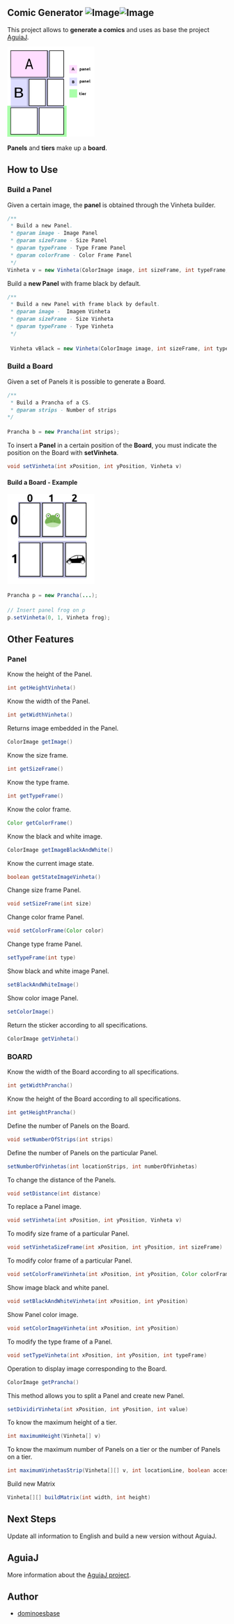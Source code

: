 ## Comic Generator ![Image](https://img.shields.io/badge/license-EPL--2.0-blue.svg)![Image](https://img.shields.io/badge/status-unstable-red.svg)
This project allows to **generate a comics** and uses as base the project [AguiaJ](https://github.com/andre-santos-pt/aguiaj).

<img src="https://raw.githubusercontent.com/dominoesbase/comic-generator/master/resources/plpl.png" width="200"/>

**Panels** and **tiers** make up a **board**.

## How to Use

### Build a Panel
Given a certain image, the **panel** is obtained through the Vinheta builder.

```java
/**
 * Build a new Panel.
 * @param image - Image Panel
 * @param sizeFrame - Size Panel
 * @param typeFrame - Type Frame Panel
 * @param colorFrame - Color Frame Panel
 */
Vinheta v = new Vinheta(ColorImage image, int sizeFrame, int typeFrame, Color colorFrame);
```
Build a **new Panel** with frame black by default.

```java
/**
 * Build a new Panel with frame black by default.
 * @param image -  Imagem Vinheta
 * @param sizeFrame - Size Vinheta
 * @param typeFrame - Type Vinheta
 */

 Vinheta vBlack = new Vinheta(ColorImage image, int sizeFrame, int typeFrame);
```
### Build a Board
Given a set of Panels it is possible to generate a Board.

```java
/**
 * Build a Prancha of a CS.
 * @param strips - Number of strips
*/

Prancha b = new Prancha(int strips);
```
To insert a **Panel** in a certain position of the **Board**, you must
indicate the position on the Board with **setVinheta**.

```java
void setVinheta(int xPosition, int yPosition, Vinheta v)
```

#### Build a Board - Example
<img src="https://raw.githubusercontent.com/dominoesbase/comic-generator/master/resources/sapinho.png" width="200"/>

```java
Prancha p = new Prancha(...);

// Insert panel frog on p
p.setVinheta(0, 1, Vinheta frog);
```

## Other Features
### Panel

Know the height of the Panel.

```java
int getHeightVinheta()
```

Know the width of the Panel.

```java
int getWidthVinheta()
```

Returns image embedded in the Panel.

```java
ColorImage getImage()
```

Know the size frame.

```java
int getSizeFrame()
```

Know the type frame.

```java
int getTypeFrame()
```

Know the color frame.

```java
Color getColorFrame()
```

Know the black and white image.

```java
ColorImage getImageBlackAndWhite()
```

Know the current image state.

```java
boolean getStateImageVinheta()
```

Change size frame Panel.

```java
void setSizeFrame(int size)
```

Change color frame Panel.

```java
void setColorFrame(Color color)
```

Change type frame Panel.

```java
setTypeFrame(int type)
```

Show black and white image Panel.

```java
setBlackAndWhiteImage()
```
Show color image Panel.

```java
setColorImage()
```
Return the sticker according to all specifications.

```java
ColorImage getVinheta()
```
### BOARD

Know the width of the Board according to all specifications.

```java
int getWidthPrancha()
```

Know the height of the Board according to all specifications.

```java
int getHeightPrancha()
```

Define the number of Panels on the Board.

```java
void setNumberOfStrips(int strips)
```

Define the number of Panels on the particular Panel.

```java
setNumberOfVinhetas(int locationStrips, int numberOfVinhetas)
```

To change the distance of the Panels.

```java
void setDistance(int distance)
```

To replace a Panel image.

```java
void setVinheta(int xPosition, int yPosition, Vinheta v)
```

To modify size frame of a particular Panel.

```java
void setVinhetaSizeFrame(int xPosition, int yPosition, int sizeFrame)
```

To modify color frame of a particular Panel.

```java
void setColorFrameVinheta(int xPosition, int yPosition, Color colorFrame)
```

Show image black and white panel.

```java
void setBlackAndWhiteVinheta(int xPosition, int yPosition)
```

Show Panel color image.

```java
void setColorImageVinheta(int xPosition, int yPosition)
```

To modify the type frame of a Panel.

```java
void setTypeVinheta(int xPosition, int yPosition, int typeFrame)
```

Operation to display image corresponding to the Board.

```java
ColorImage getPrancha()
```

This method allows you to split a Panel and create new Panel.

```java
setDividirVinheta(int xPosition, int yPosition, int value)
```

To know the maximum height of a tier.

```java
int maximumHeight(Vinheta[] v)
```

To know the maximum number of Panels on a tier or the number of Panels on a tier.

```java
int maximumVinhetasStrip(Vinheta[][] v, int locationLine, boolean access)
```

Build new Matrix
```java
Vinheta[][] buildMatrix(int width, int height)
```

## Next Steps
Update all information to English and build a new version without AguiaJ.

## AguiaJ
More information about the [AguiaJ project](https://github.com/andre-santos-pt/aguiaj).

## Author
* [dominoesbase](https://twitter.com/jorgedominoes)

